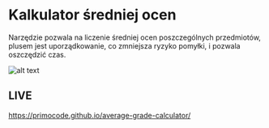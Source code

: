 # Kalkulator średniej ocen
Narzędzie pozwala na liczenie średniej ocen poszczególnych przedmiotów, plusem jest uporządkowanie, co zmniejsza ryzyko pomyłki, i pozwala oszczędzić czas. 

![alt text](https://github.com/Primocode/average-grade-calculator/blob/master/image-index/main-photo.png)
## LIVE
https://primocode.github.io/average-grade-calculator/
